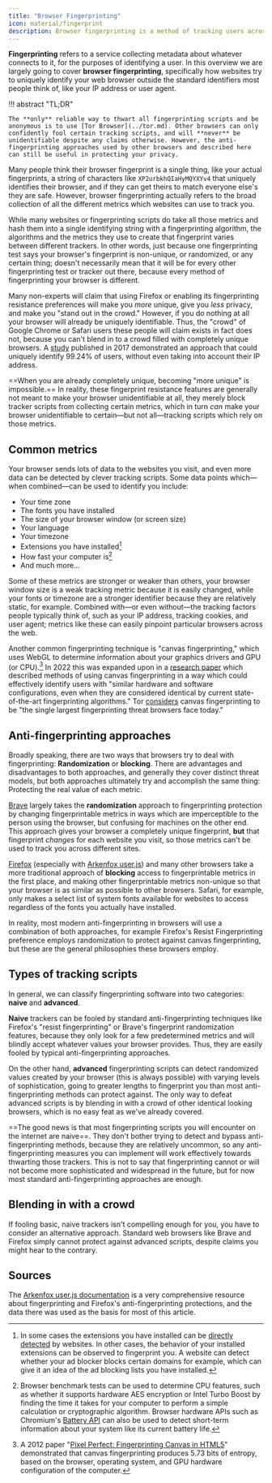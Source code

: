 ```yaml
---
title: "Browser Fingerprinting"
icon: material/fingerprint
description: Browser fingerprinting is a method of tracking users across sites regardless of their network.
---
```


**Fingerprinting** refers to a service collecting metadata about whatever connects to it, for the purposes of identifying a user. In this overview we are largely going to cover **browser fingerprinting**, specifically how websites try to uniquely identify your web browser outside the standard identifiers most people think of, like your IP address or user agent.

!!! abstract "TL;DR"

    The **only** reliable way to thwart all fingerprinting scripts and be anonymous is to use [Tor Browser](../tor.md). Other browsers can only confidently fool certain tracking scripts, and will **never** be unidentifiable despite any claims otherwise. However, the anti-fingerprinting approaches used by other browsers and described here can still be useful in protecting your privacy.

Many people think their browser fingerprint is a single thing, like your actual fingerprints, a string of characters like `XP2urbkhQIaHyMQYXYv4` that uniquely identifies their browser, and if they can get theirs to match everyone else's they are safe. However, browser fingerprinting actually refers to the broad collection of all the different metrics which websites can use to track you.

While many websites or fingerprinting scripts do take all those metrics and hash them into a single identifying string with a fingerprinting algorithm, the algorithms and the metrics they use to create that fingerprint varies between different trackers. In other words, just because one fingerprinting test says your browser's fingerprint is non-unique, or randomized, or any certain thing; doesn't necessarily mean that it will be for every other fingerprinting test or tracker out there, because every method of fingerprinting your browser is different.

Many non-experts will claim that using Firefox or enabling its fingerprinting resistance preferences will make you *more* unique, give you *less* privacy, and make you "stand out in the crowd." However, if you do nothing at all your browser will already be uniquely identifiable. Thus, the "crowd" of Google Chrome or Safari users these people will claim exists in fact does not, because you can't blend in to a crowd filled with completely unique browsers. A [study](https://www.ndss-symposium.org/ndss2017/ndss-2017-programme/cross-browser-fingerprinting-os-and-hardware-level-features/) published in 2017 demonstrated an approach that could uniquely identify 99.24% of users, without even taking into account their IP address.

==When you are already completely unique, becoming "more unique" is impossible.== In reality, these fingerprint resistance features are generally not meant to make your browser unidentifiable at all, they merely block tracker scripts from collecting certain metrics, which in turn *can* make your browser unidentifiable to certain—but not all—tracking scripts which rely on those metrics.

## Common metrics

Your browser sends lots of data to the websites you visit, and even more data can be detected by clever tracking scripts. Some data points which—when combined—can be used to identify you include:

- Your time zone
- The fonts you have installed
- The size of your browser window (or screen size)
- Your language
- Your timezone
- Extensions you have installed[^1]
- How fast your computer is[^2]
- And much more...

Some of these metrics are stronger or weaker than others, your browser window size is a weak tracking metric because it is easily changed, while your fonts or timezone are a stronger identifier because they are relatively static, for example. Combined with—or even without—the tracking factors people typically think of, such as your IP address, tracking cookies, and user agent; metrics like these can easily pinpoint particular browsers across the web.

Another common fingerprinting technique is "canvas fingerprinting," which uses WebGL to determine information about your graphics drivers and GPU (or CPU).[^3] In 2022 this was expanded upon in a [research paper](https://www.ndss-symposium.org/wp-content/uploads/2022-93-paper.pdf) which described methods of using canvas fingerprinting in a way which could effectively identify users with "similar hardware and software configurations, even when they are considered identical by current state-of-the-art fingerprinting algorithms." Tor [considers](https://2019.www.torproject.org/projects/torbrowser/design/#fingerprinting-linkability) canvas fingerprinting to be "the single largest fingerprinting threat browsers face today."

## Anti-fingerprinting approaches

Broadly speaking, there are two ways that browsers try to deal with fingerprinting: **Randomization** or **blocking**. There are advantages and disadvantages to both approaches, and generally they cover distinct threat models, but both approaches ultimately try and accomplish the same thing: Protecting the real value of each metric.

[Brave](../desktop-browsers.md#brave) largely takes the **randomization** approach to fingerprinting protection by changing fingerprintable metrics in ways which are imperceptible to the person using the browser, but confusing for machines on the other end. This approach gives your browser a completely unique fingerprint, **but** that fingerprint *changes* for each website you visit, so those metrics can't be used to track you across different sites.

[Firefox](../desktop-browsers.md#firefox) (especially with [Arkenfox user.js](../desktop-browsers.md#arkenfox-advanced)) and many other browsers take a more traditional approach of **blocking** access to fingerprintable metrics in the first place, and making other fingerprintable metrics non-unique so that your browser is as similar as possible to other browsers. Safari, for example, only makes a select list of system fonts available for websites to access regardless of the fonts you actually have installed.

In reality, most modern anti-fingerprinting in browsers will use a combination of both approaches, for example Firefox's Resist Fingerprinting preference employs randomization to protect against canvas fingerprinting, but these are the general philosophies these browsers employ.

## Types of tracking scripts

In general, we can classify fingerprinting software into two categories: **naive** and **advanced**. 

**Naive** trackers can be fooled by standard anti-fingerprinting techniques like Firefox's "resist fingerprinting" or Brave's fingerprint randomization features, because they only look for a few predetermined metrics and will blindly accept whatever values your browser provides. Thus, they are easily fooled by typical anti-fingerprinting approaches.

On the other hand, **advanced** fingerprinting scripts can detect randomized values created by your browser (this is always possible) with varying levels of sophistication, going to greater lengths to fingerprint you than most anti-fingerprinting methods can protect against. The only way to defeat advanced scripts is by blending in with a crowd of other identical looking browsers, which is no easy feat as we've already covered.

==The good news is that most fingerprinting scripts you will encounter on the internet are naive==. They don't bother trying to detect and bypass anti-fingerprinting methods, because they are relatively uncommon, so any anti-fingerprinting measures you can implement will work effectively towards thwarting those trackers. This is not to say that fingerprinting cannot or will not become more sophisticated and widespread in the future, but for now most standard anti-fingerprinting approaches are enough.

## Blending in with a crowd

If fooling basic, naive trackers isn't compelling enough for you, you have to consider an alternative approach. Standard web browsers like Brave and Firefox simply cannot protect against advanced scripts, despite claims you might hear to the contrary.

## Sources

The [Arkenfox user.js documentation](https://github.com/arkenfox/user.js/wiki) is a very comprehensive resource about fingerprinting and Firefox's anti-fingerprinting protections, and the data there was used as the basis for most of this article.

[^1]: In some cases the extensions you have installed can be [directly detected](https://z0ccc.github.io/extension-fingerprints/) by websites. In other cases, the behavior of your installed extensions can be observed to fingerprint you. A website can detect whether your ad blocker blocks certain domains for example, which can give it an idea of the ad blocking lists you have installed.
[^2]: Browser benchmark tests can be used to determine CPU features, such as whether it supports hardware AES encryption or Intel Turbo Boost by finding the time it takes for your computer to perform a simple calculation or cryptographic algorithm. Browser hardware APIs such as Chromium's [Battery API](https://developer.mozilla.org/en-US/docs/Web/API/Battery_Status_API) can also be used to detect short-term information about your system like its current battery life.
[^3]: A 2012 paper "[Pixel Perfect: Fingerprinting Canvas in HTML5](https://hovav.net/ucsd/dist/canvas.pdf)" demonstrated that canvas fingerprinting produces 5.73 bits of entropy, based on the browser, operating system, and GPU hardware configuration of the computer.
